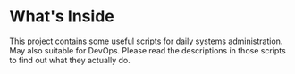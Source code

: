 # What's Inside
This project contains some useful scripts for daily systems administration. May also suitable for DevOps.
Please read the descriptions in those scripts to find out what they actually do.
